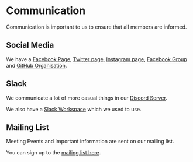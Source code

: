 # Communication

Communication is important to us to ensure that all members are informed.

## Social Media

We have a [Facebook Page][fb-page], [Twitter page][twitter-page], [Instagram page][insta], [Facebook Group][fb-group] and [GitHub Organisation][gh].

[fb-page]: https://facebook.com/SROSoton
[twitter-page]: https://twitter.com/robotoutreach
[insta]: https://www.instagram.com/roboticsoutreach/
[fb-group]: https://www.facebook.com/groups/126854750821510/
[gh]: https://github.com/roboticsoutreach

## Slack

We communicate a lot of more casual things in our [Discord Server](https://discord.gg/hfjQ3kqwXc).

We also have a [Slack Workspace](https://roboticsoutreach.slack.com/) which we used to use.


## Mailing List

Meeting Events and Important information are sent on our mailing list.

You can sign up to the [mailing list here](https://sourcebots.us19.list-manage.com/subscribe?u=440b53c57c61e70a0df30ce36&id=7a95c27c8b).
